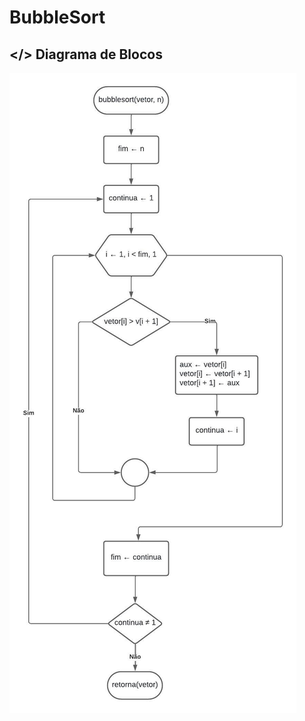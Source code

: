 # BubbleSort

## </> Diagrama de Blocos
![Diagrama de Blocos do algoritmo BubbleSort](images/bubblesort.jpeg)
